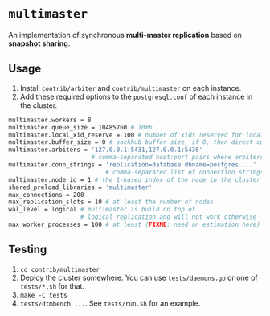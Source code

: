 # `multimaster`

An implementation of synchronous **multi-master replication** based on **snapshot sharing**.

## Usage

1. Install `contrib/arbiter` and `contrib/multimaster` on each instance.
1. Add these required options to the `postgresql.conf` of each instance in the cluster.

 ```sh
 multimaster.workers = 8
 multimaster.queue_size = 10485760 # 10mb
 multimaster.local_xid_reserve = 100 # number of xids reserved for local transactions
 multimaster.buffer_size = 0 # sockhub buffer size, if 0, then direct connection will be used
 multimaster.arbiters = '127.0.0.1:5431,127.0.0.1:5430'
                        # comma-separated host:port pairs where arbiters reside
 multimaster.conn_strings = 'replication=database dbname=postgres ...'
                            # comma-separated list of connection strings
 multimaster.node_id = 1 # the 1-based index of the node in the cluster
 shared_preload_libraries = 'multimaster'
 max_connections = 200
 max_replication_slots = 10 # at least the number of nodes
 wal_level = logical # multimaster is build on top of
                     # logical replication and will not work otherwise
 max_worker_processes = 100 # at least (FIXME: need an estimation here)
 ```

## Testing

1. `cd contrib/multimaster`
1. Deploy the cluster somewhere. You can use `tests/daemons.go` or one of `tests/*.sh` for that.
1. `make -C tests`
1. `tests/dtmbench ...`. See `tests/run.sh` for an example.
